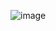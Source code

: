 ![image](https://user-images.githubusercontent.com/58524678/109527451-93a51d00-7aab-11eb-8e49-a7739c9544d4.png)

